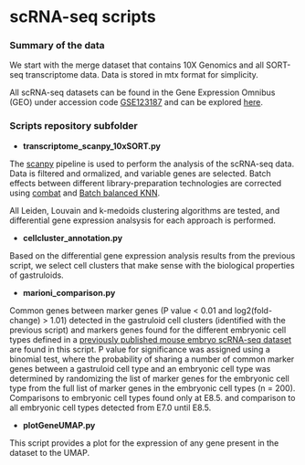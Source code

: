 # scRNA-seq scripts

### Summary of the data

We start with the merge dataset that contains 10X Genomics and all SORT-seq transcriptome data. Data is stored in mtx format for simplicity. 

All scRNA-seq datasets can be found in the Gene Expression Omnibus (GEO) under accession code [GSE123187](https://www.ncbi.nlm.nih.gov/geo/query/acc.cgi?acc=GSE123187) and can be explored [here](https://avolab.hubrecht.eu/MouseGastruloids2019).

### Scripts repository subfolder

* **transcriptome_scanpy_10xSORT.py**

The [scanpy](https://scanpy.readthedocs.io/en/stable/) pipeline is used to perform the analysis of the scRNA-seq data. Data is filtered and ormalized, and variable genes are selected. Batch effects between different library-preparation technologies are corrected using [combat](https://www.ncbi.nlm.nih.gov/pubmed/16632515) and [Batch balanced KNN](https://academic.oup.com/bioinformatics/advance-article/doi/10.1093/bioinformatics/btz625/5545955). 

All Leiden, Louvain and k-medoids clustering algorithms are tested, and differential gene expression analsysis for each approach is performed. 

* **cellcluster_annotation.py**

Based on the differential gene expression analysis results from the previous script, we select cell clusters that make sense with the biological properties of gastruloids. 

* **marioni_comparison.py**

Common genes between marker genes (P value < 0.01 and log2(fold-change) > 1.01) detected in the gastruloid cell clusters (identified with the previous script) and markers genes found for the different embryonic cell types defined in a [previously published mouse embryo scRNA-seq dataset](https://www.nature.com/articles/s41586-019-0933-9) are found in this script. P value for significance was assigned using a binomial test, where the probability of sharing a number of common marker genes between a gastruloid cell type and an embryonic cell type was determined by randomizing the list of marker genes for the embryonic cell type from the full list of marker genes in the embryonic cell types (n = 200). Comparisons to embryonic cell types found only at E8.5. and comparison to all embryonic cell types detected from E7.0 until E8.5. 

* **plotGeneUMAP.py**

This script provides a plot for the expression of any gene present in the dataset to the UMAP. 
